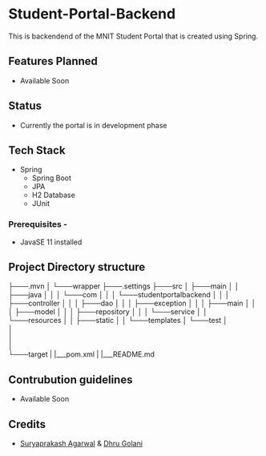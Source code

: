 # Student-Portal-Backend

This is backendend of the MNIT Student Portal that is created using Spring.

## Features Planned

- Available Soon

## Status

- Currently the portal is in development phase

## Tech Stack

- Spring
  - Spring Boot
  - JPA
  - H2 Database
  - JUnit

### Prerequisites -

- JavaSE 11 installed

## Project Directory structure

├───.mvn
│   └───wrapper
├───.settings
├───src
│   ├───main
│   │   ├───java
│   │   │   └───com
│   │   │       └───studentportalbackend
│   │   │           ├───controller
│   │   │           ├───dao
│   │   │           ├───exception
│   │   │           ├───main
│   │   │           ├───model
│   │   │           ├───repository
│   │   │           └───service
│   │   └───resources
│   │       ├───static
│   │       └───templates
│   └───test
│       
│           
│               
│                   
└───target
|
|___pom.xml
|
|___README.md

## Contrubution guidelines

- Available Soon

## Credits

- [Suryaprakash Agarwal](https://surya1231.github.io/) & [Dhru Golani](https://github.com/dhruvgolani)
